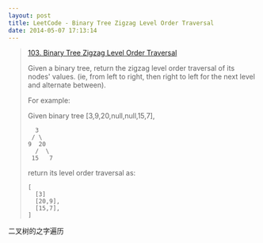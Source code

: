 ```yaml
---
layout: post
title: LeetCode - Binary Tree Zigzag Level Order Traversal
date: 2014-05-07 17:13:14
---
```


> [103. Binary Tree Zigzag Level Order Traversal](https://leetcode.com/problems/binary-tree-zigzag-level-order-traversal/)
>
> Given a binary tree, return the zigzag level order traversal of its nodes' values. (ie, from left to right, then right to left for the next level and alternate between).
>
> For example:
>
> Given binary tree [3,9,20,null,null,15,7],
> 
>       3
>      / \
>     9  20
>       /  \
>      15   7
>
> return its level order traversal as:
> 
>     [
>       [3]
>       [20,9],
>       [15,7],
>     ]

二叉树的之字遍历